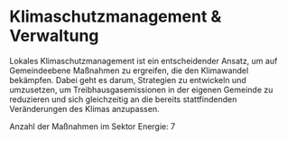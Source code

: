 # Klimaschutzmanagement & Verwaltung

Lokales Klimaschutzmanagement ist ein entscheidender Ansatz, um auf Gemeindeebene Maßnahmen zu ergreifen, die den Klimawandel bekämpfen. Dabei geht es darum, Strategien zu entwickeln und umzusetzen, um Treibhausgasemissionen in der eigenen Gemeinde zu reduzieren und sich gleichzeitig an die bereits stattfindenden Veränderungen des Klimas anzupassen.

Anzahl der Maßnahmen im Sektor Energie: 7

